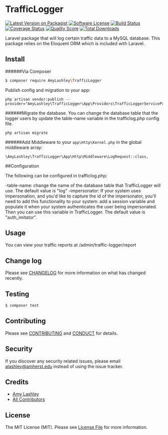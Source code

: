 # TrafficLogger

[![Latest Version on Packagist][ico-version]][link-packagist]
[![Software License][ico-license]](LICENSE.md)
[![Build Status][ico-travis]][link-travis]
[![Coverage Status][ico-scrutinizer]][link-scrutinizer]
[![Quality Score][ico-code-quality]][link-code-quality]
[![Total Downloads][ico-downloads]][link-downloads]

Laravel package that will log certain traffic data to a MySQL database. This package relies on the Eloquent ORM which 
is included with Laravel.

## Install

######Via Composer

``` bash
$ composer require AmyLashley\TrafficLogger
```
Publish config and migration to your app:
```
php artisan vendor:publish --provider="AmyLashley\TrafficLogger\App\Providers\TrafficLoggerServiceProvider"
```

######Migrate the database.
You can change the database table that the logger users by update the table-name variable in the trafficlog.php config file.
```
php artisan migrate
``` 

######Add Middleware to your `app\Http\Kernel.php` in the global middleware array:
```
\AmyLashley\TrafficLogger\App\Http\Middleware\LogRequest::class,
```

##Configuration

The following can be configured in trafficlog.php:

-table-name: change the name of the database table that TrafficLogger will use. The default value is "log"
-impersonator: If your system uses impersonation, and you'd like to capture the id of the impersonator, you'll need to add this functionality to your system: add a session variable and populate it when your system authenticates the user being impersonated. Then you can use this variable in TrafficLogger. The default value is "auth_imitator".


## Usage

You can view your traffic reports at /admin/traffic-logger/report

## Change log

Please see [CHANGELOG](CHANGELOG.md) for more information on what has changed recently.

## Testing

``` bash
$ composer test
```

## Contributing

Please see [CONTRIBUTING](CONTRIBUTING.md) and [CONDUCT](CONDUCT.md) for details.

## Security

If you discover any security related issues, please email alashley@amherst.edu instead of using the issue tracker.

## Credits

- [Amy Lashley][link-author]
- [All Contributors][link-contributors]

## License

The MIT License (MIT). Please see [License File](LICENSE.md) for more information.

[ico-version]: https://img.shields.io/packagist/v/:vendor/:package_name.svg?style=flat-square
[ico-license]: https://img.shields.io/badge/license-MIT-brightgreen.svg?style=flat-square
[ico-travis]: https://img.shields.io/travis/:vendor/:package_name/master.svg?style=flat-square
[ico-scrutinizer]: https://img.shields.io/scrutinizer/coverage/g/:vendor/:package_name.svg?style=flat-square
[ico-code-quality]: https://img.shields.io/scrutinizer/g/:vendor/:package_name.svg?style=flat-square
[ico-downloads]: https://img.shields.io/packagist/dt/:vendor/:package_name.svg?style=flat-square

[link-packagist]: https://packagist.org/packages/:vendor/:package_name
[link-travis]: https://travis-ci.org/:vendor/:package_name
[link-scrutinizer]: https://scrutinizer-ci.com/g/:vendor/:package_name/code-structure
[link-code-quality]: https://scrutinizer-ci.com/g/:vendor/:package_name
[link-downloads]: https://packagist.org/packages/:vendor/:package_name
[link-author]: https://github.com/amylashley
[link-contributors]: ../../contributors
